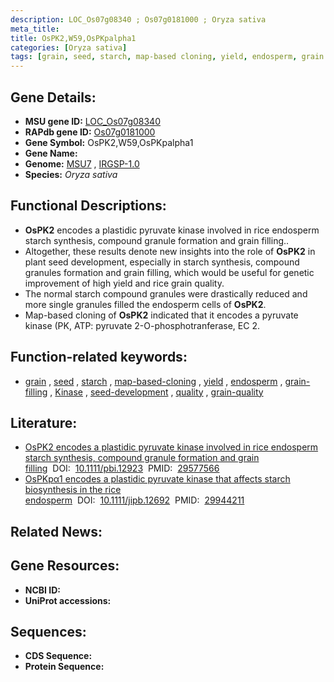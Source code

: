 ```yaml
---
description: LOC_Os07g08340 ; Os07g0181000 ; Oryza sativa
meta_title:
title: OsPK2,W59,OsPKpalpha1
categories: [Oryza sativa]
tags: [grain, seed, starch, map-based cloning, yield, endosperm, grain filling, Kinase, seed development, quality, grain quality]
---
```


## Gene Details:
- **MSU gene ID:** [LOC_Os07g08340](http://rice.uga.edu/cgi-bin/ORF_infopage.cgi?orf=LOC_Os07g08340)  
- **RAPdb gene ID:** [Os07g0181000](https://rapdb.dna.affrc.go.jp/locus/?name=Os07g0181000)  
- **Gene Symbol:** OsPK2,W59,OsPKpalpha1
- **Gene Name:**
- **Genome:**  [MSU7](http://rice.uga.edu/)&nbsp;,&nbsp;[IRGSP-1.0](https://rapdb.dna.affrc.go.jp/download/irgsp1.html)
- **Species:** *Oryza sativa*

## Functional Descriptions:
   - **OsPK2** encodes a plastidic pyruvate kinase involved in rice endosperm starch synthesis, compound granule formation and grain filling..
   - Altogether, these results denote new insights into the role of **OsPK2** in plant seed development, especially in starch synthesis, compound granules formation and grain filling, which would be useful for genetic improvement of high yield and rice grain quality.
   - The normal starch compound granules were drastically reduced and more single granules filled the endosperm cells of **OsPK2**.
   - Map-based cloning of **OsPK2** indicated that it encodes a pyruvate kinase (PK, ATP: pyruvate 2-O-phosphotranferase, EC 2.

## Function-related keywords:
   - [grain](/tags/grain/)&nbsp;,&nbsp;[seed](/tags/seed/)&nbsp;,&nbsp;[starch](/tags/starch/)&nbsp;,&nbsp;[map-based-cloning](/tags/map-based-cloning/)&nbsp;,&nbsp;[yield](/tags/yield/)&nbsp;,&nbsp;[endosperm](/tags/endosperm/)&nbsp;,&nbsp;[grain-filling](/tags/grain-filling/)&nbsp;,&nbsp;[Kinase](/tags/Kinase/)&nbsp;,&nbsp;[seed-development](/tags/seed-development/)&nbsp;,&nbsp;[quality](/tags/quality/)&nbsp;,&nbsp;[grain-quality](/tags/grain-quality/)

## Literature:
   - [OsPK2 encodes a plastidic pyruvate kinase involved in rice endosperm starch synthesis, compound granule formation and grain filling](https://www.doi.org/10.1111/pbi.12923)&nbsp;&nbsp;DOI:&nbsp;&nbsp;[10.1111/pbi.12923](https://www.doi.org/10.1111/pbi.12923)&nbsp;&nbsp;PMID:&nbsp;&nbsp;[29577566](https://pubmed.ncbi.nlm.nih.gov/29577566/)
   - [OsPKpα1 encodes a plastidic pyruvate kinase that affects starch biosynthesis in the rice endosperm](https://www.doi.org/10.1111/jipb.12692)&nbsp;&nbsp;DOI:&nbsp;&nbsp;[10.1111/jipb.12692](https://www.doi.org/10.1111/jipb.12692)&nbsp;&nbsp;PMID:&nbsp;&nbsp;[29944211](https://pubmed.ncbi.nlm.nih.gov/29944211/)

## Related News:

## Gene Resources:
- **NCBI ID:**  []()
- **UniProt accessions:** [](https://www.uniprot.org/uniprotkb//entry)

## Sequences:
- **CDS Sequence:**
- **Protein Sequence:**
